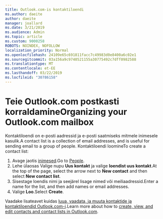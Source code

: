 ```yaml
---
title: Outlook.com-is kontaktiloendi
ms.author: daeite
author: daeite
manager: joallard
ms.date: 3/21/2019
ms.audience: Admin
ms.topic: article
ms.custom: 9000258
ROBOTS: NOINDEX, NOFOLLOW
localization_priority: Normal
ms.openlocfilehash: 24109e65c691811facc7c49983d0e8400a6c02e1
ms.sourcegitcommit: 03a156a9c9740521155a30775492c7dff0982588
ms.translationtype: MT
ms.contentlocale: et-EE
ms.lasthandoff: 03/22/2019
ms.locfileid: "30786158"
---
```

# <a name="organizing-your-outlookcom-mailbox"></a><span data-ttu-id="484d7-102">Teie Outlook.com postkasti korraldamine</span><span class="sxs-lookup"><span data-stu-id="484d7-102">Organizing your Outlook.com mailbox</span></span>

<span data-ttu-id="484d7-103">Kontaktiloendi on e-posti aadressid ja e-posti saatmiseks mitmele inimesele kasulik.</span><span class="sxs-lookup"><span data-stu-id="484d7-103">A contact list is a collection of email addresses, and is useful for sending email to a group of people.</span></span> <span data-ttu-id="484d7-104">Kontaktiloendi loomine</span><span class="sxs-lookup"><span data-stu-id="484d7-104">To create a contact list:</span></span>

1. <span data-ttu-id="484d7-105">Avage jaotis [inimesed](https://outlook.live.com/people/).</span><span class="sxs-lookup"><span data-stu-id="484d7-105">Go to [People](https://outlook.live.com/people/).</span></span>
1. <span data-ttu-id="484d7-106">Lehe ülaosas Valige nupu **Uus kontakt** ja valige **loendist uus kontakt**.</span><span class="sxs-lookup"><span data-stu-id="484d7-106">At the top of the page, select the arrow next to **New contact** and then select **New contact list**.</span></span>
1. <span data-ttu-id="484d7-107">Sisestage loendis nimi ja seejärel lisage nimed või meiliaadressid.</span><span class="sxs-lookup"><span data-stu-id="484d7-107">Enter a name for the list, and then add names or email addresses.</span></span>
1. <span data-ttu-id="484d7-108">Valige **Loo**.</span><span class="sxs-lookup"><span data-stu-id="484d7-108">Select **Create**.</span></span>

<span data-ttu-id="484d7-109">Vaadake lisateavet kuidas [luua, vaadata, ja muuta kontaktide ja kontaktiloendid Outlook.com-i](https://support.office.com/article/5b909158-036e-4820-92f7-2a27f57b9f01).</span><span class="sxs-lookup"><span data-stu-id="484d7-109">Learn more about how to [create, view, and edit contacts and contact lists in Outlook.com](https://support.office.com/article/5b909158-036e-4820-92f7-2a27f57b9f01).</span></span>